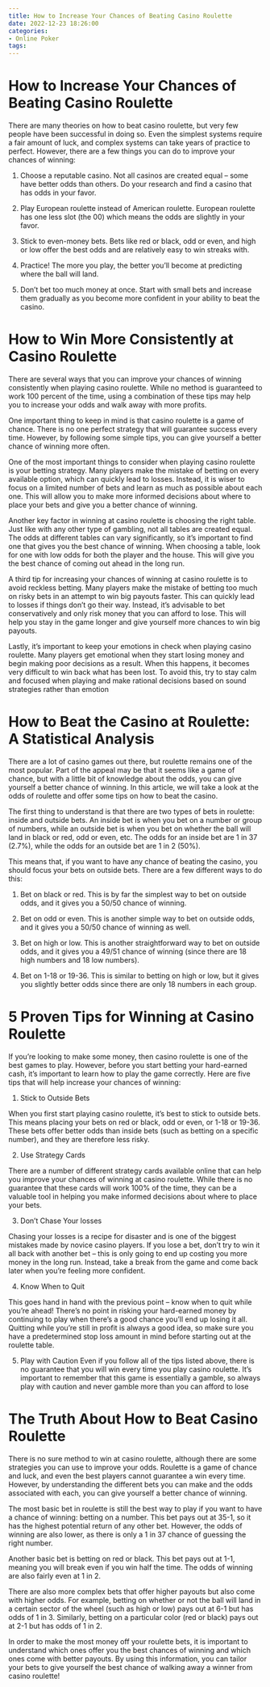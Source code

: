 ```yaml
---
title: How to Increase Your Chances of Beating Casino Roulette 
date: 2022-12-23 18:26:00
categories:
- Online Poker
tags:
---
```



#  How to Increase Your Chances of Beating Casino Roulette 

There are many theories on how to beat casino roulette, but very few people have been successful in doing so. Even the simplest systems require a fair amount of luck, and complex systems can take years of practice to perfect. However, there are a few things you can do to improve your chances of winning:

1. Choose a reputable casino. Not all casinos are created equal – some have better odds than others. Do your research and find a casino that has odds in your favor.

2. Play European roulette instead of American roulette. European roulette has one less slot (the 00) which means the odds are slightly in your favor.

3. Stick to even-money bets. Bets like red or black, odd or even, and high or low offer the best odds and are relatively easy to win streaks with.

4. Practice! The more you play, the better you’ll become at predicting where the ball will land.

5. Don’t bet too much money at once. Start with small bets and increase them gradually as you become more confident in your ability to beat the casino.

#  How to Win More Consistently at Casino Roulette 

There are several ways that you can improve your chances of winning consistently when playing casino roulette. While no method is guaranteed to work 100 percent of the time, using a combination of these tips may help you to increase your odds and walk away with more profits.

One important thing to keep in mind is that casino roulette is a game of chance. There is no one perfect strategy that will guarantee success every time. However, by following some simple tips, you can give yourself a better chance of winning more often.

One of the most important things to consider when playing casino roulette is your betting strategy. Many players make the mistake of betting on every available option, which can quickly lead to losses. Instead, it is wiser to focus on a limited number of bets and learn as much as possible about each one. This will allow you to make more informed decisions about where to place your bets and give you a better chance of winning.

Another key factor in winning at casino roulette is choosing the right table. Just like with any other type of gambling, not all tables are created equal. The odds at different tables can vary significantly, so it’s important to find one that gives you the best chance of winning. When choosing a table, look for one with low odds for both the player and the house. This will give you the best chance of coming out ahead in the long run.

A third tip for increasing your chances of winning at casino roulette is to avoid reckless betting. Many players make the mistake of betting too much on risky bets in an attempt to win big payouts faster. This can quickly lead to losses if things don’t go their way. Instead, it’s advisable to bet conservatively and only risk money that you can afford to lose. This will help you stay in the game longer and give yourself more chances to win big payouts.

Lastly, it’s important to keep your emotions in check when playing casino roulette. Many players get emotional when they start losing money and begin making poor decisions as a result. When this happens, it becomes very difficult to win back what has been lost. To avoid this, try to stay calm and focused when playing and make rational decisions based on sound strategies rather than emotion

#  How to Beat the Casino at Roulette: A Statistical Analysis 

There are a lot of casino games out there, but roulette remains one of the most popular. Part of the appeal may be that it seems like a game of chance, but with a little bit of knowledge about the odds, you can give yourself a better chance of winning. In this article, we will take a look at the odds of roulette and offer some tips on how to beat the casino.

The first thing to understand is that there are two types of bets in roulette: inside and outside bets. An inside bet is when you bet on a number or group of numbers, while an outside bet is when you bet on whether the ball will land in black or red, odd or even, etc. The odds for an inside bet are 1 in 37 (2.7%), while the odds for an outside bet are 1 in 2 (50%).

This means that, if you want to have any chance of beating the casino, you should focus your bets on outside bets. There are a few different ways to do this:

1) Bet on black or red. This is by far the simplest way to bet on outside odds, and it gives you a 50/50 chance of winning.

2) Bet on odd or even. This is another simple way to bet on outside odds, and it gives you a 50/50 chance of winning as well.

3) Bet on high or low. This is another straightforward way to bet on outside odds, and it gives you a 49/51 chance of winning (since there are 18 high numbers and 18 low numbers).

4) Bet on 1-18 or 19-36. This is similar to betting on high or low, but it gives you slightly better odds since there are only 18 numbers in each group.

#  5 Proven Tips for Winning at Casino Roulette 

If you’re looking to make some money, then casino roulette is one of the best games to play. However, before you start betting your hard-earned cash, it’s important to learn how to play the game correctly. Here are five tips that will help increase your chances of winning:

1. Stick to Outside Bets

When you first start playing casino roulette, it’s best to stick to outside bets. This means placing your bets on red or black, odd or even, or 1-18 or 19-36. These bets offer better odds than inside bets (such as betting on a specific number), and they are therefore less risky.

2. Use Strategy Cards

There are a number of different strategy cards available online that can help you improve your chances of winning at casino roulette. While there is no guarantee that these cards will work 100% of the time, they can be a valuable tool in helping you make informed decisions about where to place your bets.

3. Don’t Chase Your losses

Chasing your losses is a recipe for disaster and is one of the biggest mistakes made by novice casino players. If you lose a bet, don’t try to win it all back with another bet – this is only going to end up costing you more money in the long run. Instead, take a break from the game and come back later when you’re feeling more confident.

4. Know When to Quit

This goes hand in hand with the previous point – know when to quit while you’re ahead! There’s no point in risking your hard-earned money by continuing to play when there’s a good chance you’ll end up losing it all. Quitting while you’re still in profit is always a good idea, so make sure you have a predetermined stop loss amount in mind before starting out at the roulette table.

5. Play with Caution 
Even if you follow all of the tips listed above, there is no guarantee that you will win every time you play casino roulette. It’s important to remember that this game is essentially a gamble, so always play with caution and never gamble more than you can afford to lose

#  The Truth About How to Beat Casino Roulette

There is no sure method to win at casino roulette, although there are some strategies you can use to improve your odds. Roulette is a game of chance and luck, and even the best players cannot guarantee a win every time. However, by understanding the different bets you can make and the odds associated with each, you can give yourself a better chance of winning.

The most basic bet in roulette is still the best way to play if you want to have a chance of winning: betting on a number. This bet pays out at 35-1, so it has the highest potential return of any other bet. However, the odds of winning are also lower, as there is only a 1 in 37 chance of guessing the right number.

Another basic bet is betting on red or black. This bet pays out at 1-1, meaning you will break even if you win half the time. The odds of winning are also fairly even at 1 in 2.

There are also more complex bets that offer higher payouts but also come with higher odds. For example, betting on whether or not the ball will land in a certain sector of the wheel (such as high or low) pays out at 6-1 but has odds of 1 in 3. Similarly, betting on a particular color (red or black) pays out at 2-1 but has odds of 1 in 2.

In order to make the most money off your roulette bets, it is important to understand which ones offer you the best chances of winning and which ones come with better payouts. By using this information, you can tailor your bets to give yourself the best chance of walking away a winner from casino roulette!